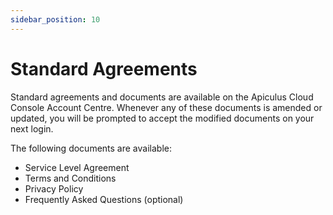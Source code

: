 ```yaml
---
sidebar_position: 10
---
```

# Standard Agreements
Standard agreements and documents are available on the Apiculus Cloud Console Account Centre. Whenever any of these documents is amended or updated, you will be prompted to accept the modified documents on your next login.

The following documents are available:

- Service Level Agreement
- Terms and Conditions
- Privacy Policy
- Frequently Asked Questions (optional)




